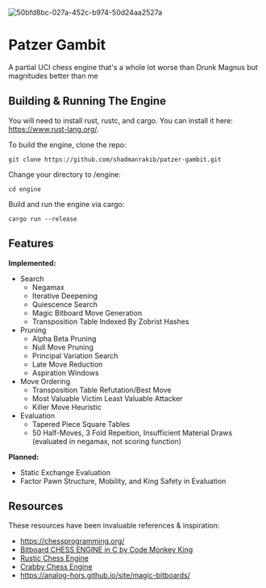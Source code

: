 ![50bfd8bc-027a-452c-b974-50d24aa2527a](https://github.com/shadmanrakib/patzer-gambit/assets/64807913/6b255289-253b-4fd6-8f76-99684e8202c5)


# Patzer Gambit

A partial UCI chess engine that's a whole lot worse than Drunk Magnus but magnitudes better than me

## Building & Running The Engine

You will need to install rust, rustc, and cargo. You can install it here: https://www.rust-lang.org/.

To build the engine, clone the repo:
```
git clone https://github.com/shadmanrakib/patzer-gambit.git
```

Change your directory to /engine:
```
cd engine
```

Build and run the engine via cargo:
```
cargo run --release
```


## Features

**Implemented:**
* Search
  * Negamax 
  * Iterative Deepening
  * Quiescence Search
  * Magic Bitboard Move Generation
  * Transposition Table Indexed By Zobrist Hashes
* Pruning
  * Alpha Beta Pruning
  * Null Move Pruning
  * Principal Variation Search
  * Late Move Reduction
  * Aspiration Windows
* Move Ordering
  * Transposition Table Refutation/Best Move
  * Most Valuable Victim Least Valuable Attacker
  * Killer Move Heuristic
* Evaluation
  * Tapered Piece Square Tables
  * 50 Half-Moves, 3 Fold Repeition, Insufficient Material Draws (evaluated in negamax, not scoring function)

**Planned:**
* Static Exchange Evaluation
* Factor Pawn Structure, Mobility, and King Safety in Evaluation

## Resources

These resources have been invaluable references & inspiration:

* https://chessprogramming.org/
* [Bitboard CHESS ENGINE in C by Code Monkey King](https://youtube.com/playlist?list=PLmN0neTso3Jxh8ZIylk74JpwfiWNI76Cs&si=d3DL6pOnZ5XY4FxE)
* [Rustic Chess Engine](https://github.com/mvanthoor/rustic)
* [Crabby Chess Engine](https://github.com/Johnson-A/Crabby)
* https://analog-hors.github.io/site/magic-bitboards/
